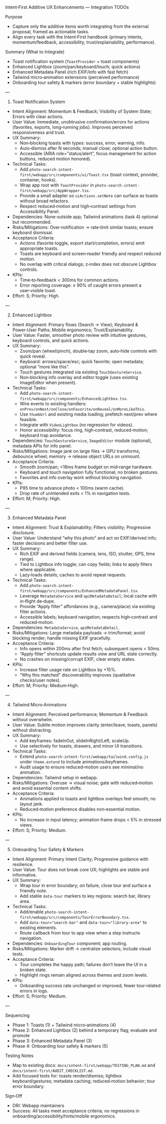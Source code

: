 Intent‑First Additive UX Enhancements — Integration TODOs

Purpose
- Capture only the additive items worth integrating from the external proposal, framed as actionable tasks.
- Align every task with the Intent‑First handbook (primary intents, momentum/feedback, accessibility, trust/explainability, performance).

Summary (What to Integrate)
- Toast notification system (`ToastProvider` + toast components)
- Enhanced Lightbox (zoom/pan/keyboard/touch; quick actions)
- Enhanced Metadata Panel (rich EXIF/info with fast fetch)
- Tailwind micro‑animation extensions (perceived performance)
- Onboarding tour safety & markers (error boundary + stable highlights)

—

1) Toast Notification System
- Intent Alignment: Momentum & Feedback; Visibility of System State; Errors with clear actions.
- User Value: Immediate, unobtrusive confirmation/errors for actions (favorites, exports, long‑running jobs). Improves perceived responsiveness and trust.
- UX Summary:
  - Non‑blocking toasts with types: success, error, warning, info.
  - Auto‑dismiss after N seconds; manual close; optional action button.
  - Accessible (ARIA role="status/alert", focus management for action buttons, reduced motion honored).
- Technical Tasks:
  - Add `photo-search-intent-first/webapp/src/components/ui/Toast.tsx` (toast context, provider, container, hooks).
  - Wrap app root with `ToastProvider` in `photo-search-intent-first/webapp/src/AppWrapper.tsx`.
  - Provide a small adapter so `uiActions.setNote` can surface as toasts without broad refactors.
  - Respect reduced‑motion and high‑contrast settings from Accessibility Panel.
- Dependencies: None outside app; Tailwind animations (task 4) optional but recommended.
- Risks/Mitigations: Over‑notification → rate‑limit similar toasts; ensure keyboard dismissal.
- Acceptance Criteria:
  - Actions (favorite toggle, export start/completion, errors) emit appropriate toasts.
  - Toasts are keyboard and screen‑reader friendly and respect reduced motion.
  - No overlap with critical dialogs; z‑index does not obscure Lightbox controls.
- KPIs:
  - Time‑to‑feedback < 300ms for common actions.
  - Error reporting coverage: ≥ 90% of caught errors present a user‑visible toast.
- Effort: S; Priority: High.

—

2) Enhanced Lightbox
- Intent Alignment: Primary flows (Search → View); Keyboard & Power‑User Paths; Mobile ergonomics; Trust/Explainability.
- User Value: Faster, smoother photo review with intuitive gestures, keyboard controls, and quick actions.
- UX Summary:
  - Zoom/pan (wheel/pinch), double‑tap zoom, auto‑hide controls with quick reveal.
  - Keyboard: arrows/space/esc; quick favorite; open metadata; optional “more like this”.
  - Touch gestures integrated via existing `TouchGestureService`.
  - Non‑blocking info overlay and editor toggle (uses existing ImageEditor when present).
- Technical Tasks:
  - Add `photo-search-intent-first/webapp/src/components/EnhancedLightbox.tsx`.
  - Wire events to existing handlers: `onPrev/onNext/onClose/onFavorite/onReveal/onMoreLikeThis`.
  - Use `thumbUrl` and existing media loading; prefetch next/prev where feasible.
  - Integrate with `VideoLightbox` (no regression for videos).
  - Honor accessibility: focus ring, high‑contrast, reduced‑motion; keyboard trap avoidance.
- Dependencies: `TouchGestureService`, `ImageEditor` module (optional), metadata APIs for info panel.
- Risks/Mitigations: Image jank on large files → GPU transforms, debounce wheel; memory → release object URLs on unmount.
- Acceptance Criteria:
  - Smooth zoom/pan; <16ms frame budget on mid‑range hardware.
  - Keyboard and touch navigation fully functional; no broken gestures.
  - Favorites and info overlay work without blocking navigation.
- KPIs:
  - P95 time to advance photo < 100ms (warm cache).
  - Drop rate of unintended exits < 1% in navigation tests.
- Effort: M; Priority: High.

—

3) Enhanced Metadata Panel
- Intent Alignment: Trust & Explainability; Filters visibility; Progressive disclosure.
- User Value: Understand “why this photo” and act on EXIF/derived info; faster decisions and better filter use.
- UX Summary:
  - Rich EXIF and derived fields (camera, lens, ISO, shutter, GPS, time range).
  - Tied to Lightbox info toggle; can copy fields; links to apply filters where applicable.
  - Lazy‑loads details; caches to avoid repeat requests.
- Technical Tasks:
  - Add `photo-search-intent-first/webapp/src/components/EnhancedMetadataPanel.tsx`.
  - Leverage `MetadataService` and `apiMetadataDetail`; local cache with in‑flight de‑dupe.
  - Provide “Apply filter” affordances (e.g., camera/place) via existing filter actions.
  - Accessible labels; keyboard navigation; respects high‑contrast and reduced‑motion.
- Dependencies: `MetadataService`, `apiMetadataDetail`.
- Risks/Mitigations: Large metadata payloads → trim/format; avoid blocking render; handle missing EXIF gracefully.
- Acceptance Criteria:
  - Info opens within 200ms after first fetch; subsequent opens < 50ms.
  - “Apply filter” shortcuts update results view and URL state correctly.
  - No crashes on missing/corrupt EXIF; clear empty states.
- KPIs:
  - Increase filter usage rate on Lightbox by +15%.
  - “Why this matched” discoverability improves (qualitative checks/user notes).
- Effort: M; Priority: Medium‑High.

—

4) Tailwind Micro‑Animations
- Intent Alignment: Perceived performance; Momentum & Feedback without overwhelm.
- User Value: Subtle motion improves clarity (enter/leave, toasts, panels) without distracting.
- UX Summary:
  - Add keyframes: fadeInOut, slideInRight/Left, scaleUp.
  - Use selectively for toasts, drawers, and minor UI transitions.
- Technical Tasks:
  - Extend `photo-search-intent-first/webapp/tailwind.config.js` under `theme.extend` to include animations/keyframes.
  - Audit usage to ensure reduced‑motion users see minimal/no animation.
- Dependencies: Tailwind setup in webapp.
- Risks/Mitigations: Overuse → visual noise; gate with reduced‑motion and avoid essential content shifts.
- Acceptance Criteria:
  - Animations applied to toasts and lightbox overlays feel smooth; no layout jank.
  - Reduced‑motion preference disables non‑essential motion.
- KPIs:
  - No increase in input latency; animation frame drops < 5% in stressed views.
- Effort: S; Priority: Medium.

—

5) Onboarding Tour Safety & Markers
- Intent Alignment: Primary Intent Clarity; Progressive guidance with resilience.
- User Value: Tour does not break core UX; highlights are stable and informative.
- UX Summary:
  - Wrap tour in error boundary; on failure, close tour and surface a friendly note.
  - Add stable `data-tour` markers to key regions: search bar, library area.
- Technical Tasks:
  - Add/enable `photo-search-intent-first/webapp/src/components/TourErrorBoundary.tsx`.
  - Add `data-tour="search-bar"` and `data-tour="library-area"` to existing elements.
  - Route callback from tour to app view when a step instructs navigation.
- Dependencies: `OnboardingTour` component; app routing.
- Risks/Mitigations: Marker drift → centralize selectors; include visual tests.
- Acceptance Criteria:
  - Tour completes the happy path; failures don’t leave the UI in a broken state.
  - Highlight rings remain aligned across themes and zoom levels.
- KPIs:
  - Onboarding success rate unchanged or improved; fewer tour‑related errors in logs.
- Effort: S; Priority: Medium.

—

Sequencing
- Phase 1: Toasts (1) + Tailwind micro‑animations (4)
- Phase 2: Enhanced Lightbox (2) behind a temporary flag; evaluate and promote
- Phase 3: Enhanced Metadata Panel (3)
- Phase 4: Onboarding tour safety & markers (5)

Testing Notes
- Map to existing docs: `docs/intent-first/webapp/TESTING_PLAN.md` and `docs/intent-first/AUDIT_CHECKLIST.md`.
- Add focused tests for: toasts render/dismiss; lightbox keyboard/gestures; metadata caching; reduced‑motion behavior; tour error boundary.

Sign‑Off
- DRI: Webapp maintainers
- Success: All tasks meet acceptance criteria; no regressions in onboarding/accessibility/hints/mobile ergonomics.
